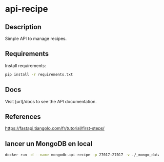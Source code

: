 # api-recipe

## Description
Simple API to manage recipes.

## Requirements
Install requirements:
```bash
pip install -r requirements.txt
```

## Docs
Visit [url]/docs to see the API documentation.

## References
https://fastapi.tiangolo.com/fr/tutorial/first-steps/

## lancer un MongoDB en local
```sh 
docker run -d --name mongodb-api-recipe -p 27017:27017 -v ./_mongo_data:/data/db mongo
```